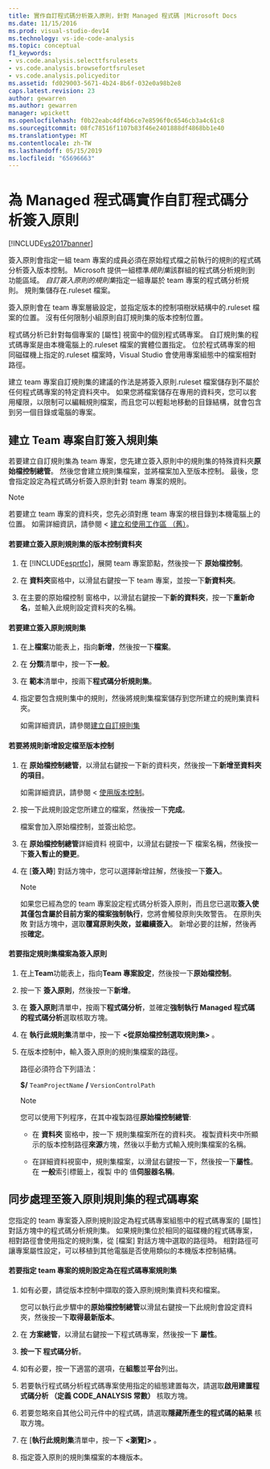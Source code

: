 ```yaml
---
title: 實作自訂程式碼分析簽入原則，針對 Managed 程式碼 |Microsoft Docs
ms.date: 11/15/2016
ms.prod: visual-studio-dev14
ms.technology: vs-ide-code-analysis
ms.topic: conceptual
f1_keywords:
- vs.code.analysis.selecttfsrulesets
- vs.code.analysis.browsefortfsruleset
- vs.code.analysis.policyeditor
ms.assetid: fd029003-5671-4b24-8b6f-032e0a98b2e8
caps.latest.revision: 23
author: gewarren
ms.author: gewarren
manager: wpickett
ms.openlocfilehash: f0b22eabc4df4b6ce7e8596f0c6546cb3a4c61c8
ms.sourcegitcommit: 08fc78516f1107b83f46e2401888df4868bb1e40
ms.translationtype: MT
ms.contentlocale: zh-TW
ms.lasthandoff: 05/15/2019
ms.locfileid: "65696663"
---
```

# <a name="implementing-custom-code-analysis-check-in-policies-for-managed-code"></a>為 Managed 程式碼實作自訂程式碼分析簽入原則
[!INCLUDE[vs2017banner](../includes/vs2017banner.md)]

簽入原則會指定一組 team 專案的成員必須在原始程式檔之前執行的規則的程式碼分析簽入版本控制。 Microsoft 提供一組標準*規則集*該群組的程式碼分析規則到功能區域。 *自訂簽入原則的規則集*指定一組專屬於 team 專案的程式碼分析規則。 規則集儲存在.ruleset 檔案。  
  
 簽入原則會在 team 專案層級設定，並指定版本的控制項樹狀結構中的.ruleset 檔案的位置。 沒有任何限制小組原則自訂規則集的版本控制位置。  
  
 程式碼分析已針對每個專案的 [屬性] 視窗中的個別程式碼專案。 自訂規則集的程式碼專案是由本機電腦上的.ruleset 檔案的實體位置指定。 位於程式碼專案的相同磁碟機上指定的.ruleset 檔案時，Visual Studio 會使用專案組態中的檔案相對路徑。  
  
 建立 team 專案自訂規則集的建議的作法是將簽入原則.ruleset 檔案儲存到不屬於任何程式碼專案的特定資料夾中。 如果您將檔案儲存在專用的資料夾，您可以套用權限，以限制可以編輯規則檔案，而且您可以輕鬆地移動的目錄結構，就會包含到另一個目錄或電腦的專案。  
  
## <a name="creating-the-team-project-custom-check-in-rule-set"></a>建立 Team 專案自訂簽入規則集  
 若要建立自訂規則集為 team 專案，您先建立簽入原則中的規則集的特殊資料夾**原始檔控制總管**。 然後您會建立規則集檔案，並將檔案加入至版本控制。 最後，您會指定設定為程式碼分析簽入原則針對 team 專案的規則。  
  
> [!NOTE]
> 若要建立 team 專案的資料夾，您先必須對應 team 專案的根目錄到本機電腦上的位置。 如需詳細資訊，請參閱 <<c0> [ 建立和使用工作區 （舊）](https://msdn.microsoft.com/db4d5692-179a-44fe-ad31-0c1c900c9cb2)。  
  
#### <a name="to-create-the-version-control-folder-for-the-check-in-policy-rule-set"></a>若要建立簽入原則規則集的版本控制資料夾  
  
1. 在  [!INCLUDE[esprtfc](../includes/esprtfc-md.md)]，展開 team 專案節點，然後按一下 **原始檔控制**。  
  
2. 在 **資料夾**窗格中，以滑鼠右鍵按一下 team 專案，並按一下**新資料夾**。  
  
3. 在主要的原始檔控制 窗格中，以滑鼠右鍵按一下**新的資料夾**，按一下**重新命名**，並輸入此規則設定資料夾的名稱。  
  
#### <a name="to-create-the-check-in-policy-rule-set"></a>若要建立簽入原則規則集  
  
1. 在上**檔案**功能表上，指向**新增**，然後按一下**檔案**。  
  
2. 在 **分類**清單中，按一下**一般**。  
  
3. 在 **範本**清單中，按兩下**程式碼分析規則集**。  
  
4. 指定要包含規則集中的規則，然後將規則集檔案儲存到您所建立的規則集資料夾。  
  
     如需詳細資訊，請參閱[建立自訂規則集](../code-quality/creating-custom-code-analysis-rule-sets.md)  
  
#### <a name="to-add-the-rule-set-file-to-version-control"></a>若要將規則新增設定檔至版本控制  
  
1. 在 **原始檔控制總管**，以滑鼠右鍵按一下新的資料夾，然後按一下**新增至資料夾的項目**。  
  
     如需詳細資訊，請參閱 <<c0> [ 使用版本控制](https://msdn.microsoft.com/library/33267cee-fe5f-4aa3-b2cd-6d22ceace314)。  
  
2. 按一下此規則設定您所建立的檔案，然後按一下**完成**。  
  
     檔案會加入原始檔控制，並簽出給您。  
  
3. 在 **原始檔控制總管**詳細資料 視窗中，以滑鼠右鍵按一下 檔案名稱，然後按一下**簽入暫止的變更**。  
  
4. 在 [**簽入時**] 對話方塊中，您可以選擇新增註解，然後按一下**簽入**。  
  
    > [!NOTE]
    > 如果您已經為您的 team 專案設定程式碼分析簽入原則，而且您已選取**簽入使其僅包含屬於目前方案的檔案強制執行**，您將會觸發原則失敗警告。 在原則失敗 對話方塊中，選取**覆寫原則失敗，並繼續簽入**。 新增必要的註解，然後再按**確定**。  
  
#### <a name="to-specify-the-rule-set-file-as-the-check-in-policy"></a>若要指定規則集檔案為簽入原則  
  
1. 在上**Team**功能表上，指向**Team 專案設定**，然後按一下**原始檔控制**。  
  
2. 按一下 **簽入原則**，然後按一下**新增**。  
  
3. 在 **簽入原則**清單中，按兩下**程式碼分析**，並確定**強制執行 Managed 程式碼的程式碼分析**選取核取方塊。  
  
4. 在 **執行此規則集**清單中，按一下 **\<從原始檔控制選取規則集>** 。  
  
5. 在版本控制中，輸入簽入原則的規則集檔案的路徑。  
  
     路徑必須符合下列語法：  
  
     **$/** `TeamProjectName` **/** `VersionControlPath`  
  
    > [!NOTE]
    > 您可以使用下列程序，在其中複製路徑**原始檔控制總管**:  
  
    - 在 **資料夾** 窗格中，按一下 規則集檔案所在的資料夾。 複製資料夾中所顯示的版本控制路徑**來源**方塊，然後以手動方式輸入規則集檔案的名稱。  
  
    - 在詳細資料視窗中，規則集檔案，以滑鼠右鍵按一下，然後按一下**屬性**。 在 **一般**索引標籤上，複製 中的 值**伺服器名稱**。  
  
## <a name="synchronizing-code-projects-to-the-check-in-policy-rule-set"></a>同步處理至簽入原則規則集的程式碼專案  
 您指定的 team 專案簽入原則規則設定為程式碼專案組態中的程式碼專案的 [屬性] 對話方塊中的程式碼分析規則集。 如果規則集位於相同的磁碟機的程式碼專案，相對路徑會使用指定的規則集，從 [檔案] 對話方塊中選取的路徑時。 相對路徑可讓專案屬性設定，可以移植到其他電腦是否使用類似的本機版本控制結構。  
  
#### <a name="to-specify-a-team-project-rule-set-as-the-rule-set-of-a-code-project"></a>若要指定 team 專案的規則設定為在程式碼專案規則集  
  
1. 如有必要，請從版本控制中擷取的簽入原則規則集資料夾和檔案。  
  
     您可以執行此步驟中的**原始檔控制總管**以滑鼠右鍵按一下此規則會設定資料夾，然後按一下**取得最新版本**。  
  
2. 在 **方案總管**，以滑鼠右鍵按一下程式碼專案，然後按一下 **屬性**。  
  
3. **按一下 程式碼分析**。  
  
4. 如有必要，按一下適當的選項，在**組態**並**平台**列出。  
  
5. 若要執行程式碼分析程式碼專案使用指定的組態建置每次，請選取**啟用建置程式碼分析 （定義 CODE_ANALYSIS 常數）** 核取方塊。  
  
6. 若要忽略來自其他公司元件中的程式碼，請選取**隱藏所產生的程式碼的結果** 核取方塊。  
  
7. 在 [**執行此規則集**清單中，按一下 **\<瀏覽]>** 。  
  
8. 指定簽入原則的規則集檔案的本機版本。
